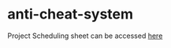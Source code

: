 # anti-cheat-system
Project Scheduling sheet can be accessed [here](https://docs.google.com/spreadsheets/d/1M3H_XTmmzuoArpvMM5G8-0eaWD3aG6TvwbEUpnkKnuk/edit?usp=sharing)

